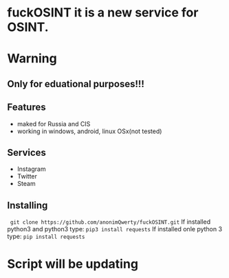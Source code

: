 # fuckOSINT it is a new service for OSINT.
# Warning 
## Only for eduational purposes!!!
## Features
 * maked for Russia and CIS
 * working in windows, android, linux OSx(not tested)
## Services
 * Instagram
 * Twitter
 * Steam


## Installing
 ``` git clone https://github.com/anonimQwerty/fuckOSINT.git```
 If installed python3 and python3 type:
 ```pip3 install requests```
 If installed onle python 3 type:
 ```pip install requests```
 
 # Script will be updating
